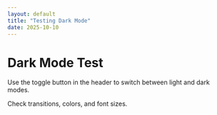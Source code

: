 ```yaml
---
layout: default
title: "Testing Dark Mode"
date: 2025-10-10
---
```

# Dark Mode Test

Use the toggle button in the header to switch between light and dark modes.  

Check transitions, colors, and font sizes.
